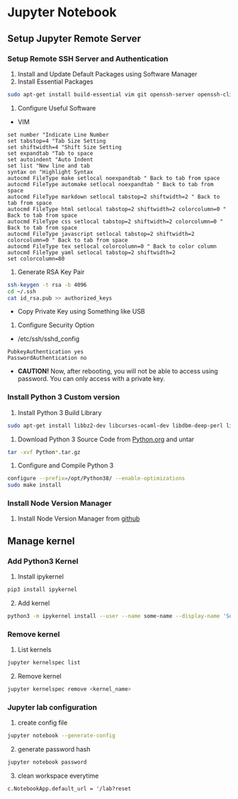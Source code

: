 # Jupyter Notebook

## Setup Jupyter Remote Server
### Setup Remote SSH Server and Authentication
1. Install and Update Default Packages using Software Manager
1. Install Essential Packages
```bash
sudo apt-get install build-essential vim git openssh-server openssh-client
```
1. Configure Useful Software
  - VIM
  ```
  set number "Indicate Line Number
  set tabstop=4 "Tab Size Setting
  set shiftwidth=4 "Shift Size Setting
  set expandtab "Tab to space
  set autoindent "Auto Indent
  set list "New line and tab
  syntax on "Highlight Syntax
  autocmd FileType make setlocal noexpandtab " Back to tab from space
  autocmd FileType automake setlocal noexpandtab " Back to tab from space
  autocmd FileType markdown setlocal tabstop=2 shiftwidth=2 " Back to tab from space
  autocmd FileType html setlocal tabstop=2 shiftwidth=2 colorcolumn=0 " Back to tab from space
  autocmd FileType css setlocal tabstop=2 shiftwidth=2 colorcolumn=0 " Back to tab from space
  autocmd FileType javascript setlocal tabstop=2 shiftwidth=2 colorcolumn=0 " Back to tab from space
  autocmd FileType tex setlocal colorcolumn=0 " Back to color column
  autocmd FileType yaml setlocal tabstop=2 shiftwidth=2
  set colorcolumn=80
  ```
1. Generate RSA Key Pair
  ```bash
  ssh-keygen -t rsa -b 4096
  cd ~/.ssh
  cat id_rsa.pub >> authorized_keys
  ```
  - Copy Private Key using Something like USB
1. Configure Security Option
  - /etc/ssh/sshd_config
  ```
  PubkeyAuthentication yes
  PasswordAuthentication no
  ```
  - **CAUTION!** Now, after rebooting, you will not be able to access using password. You can only access with a private key.

### Install Python 3 Custom version
1. Install Python 3 Build Library
```bash
sudo apt-get install libbz2-dev libcurses-ocaml-dev libdbm-deep-perl libgdbm-dev liblzma-dev libsqlite3-dev libssl-dev libreadline-dev zlib1g-dev libtk-img-dev libffi-dev
```
1. Download Python 3 Source Code from [Python.org](https://www.python.org/) and untar
```bash
tar -xvf Python*.tar.gz
```
1. Configure and Compile Python 3
```bash
configure --prefix=/opt/Python38/ --enable-optimizations
sudo make install
```

### Install Node Version Manager
1. Install Node Version Manager from [github](https://github.com/nvm-sh/nvm)

## Manage kernel

### Add Python3 Kernel
1. Install ipykernel
```bash
pip3 install ipykernel
```

2. Add kernel
```bash
python3 -m ipykernel install --user --name some-name --display-name 'Some'
```

### Remove kernel
1. List kernels
```bash
jupyter kernelspec list
```

2. Remove kernel
```bash
jupyter kernelspec remove <kernel_name>
```

### Jupyter lab configuration

1. create config file
```bash
jupyter notebook --generate-config
```

2. generate password hash
```bash
jupyter notebook password
```

3. clean workspace everytime
```
c.NotebookApp.default_url = '/lab?reset
```
